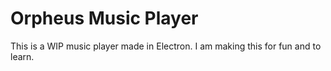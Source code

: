 # Orpheus Music Player

This is a WIP music player made in Electron. I am making this for fun and to learn.